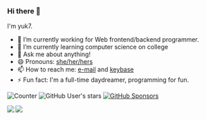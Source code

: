 ### Hi there 👋

<!--
**yuk7/yuk7** is a ✨ _special_ ✨ repository because its `README.md` (this file) appears on your GitHub profile.

Here are some ideas to get you started:

- 🔭 I’m currently working on ...
- 🌱 I’m currently learning ...
- 👯 I’m looking to collaborate on ...
- 🤔 I’m looking for help with ...
- 💬 Ask me about ...
- 📫 How to reach me: ...
- 😄 Pronouns: ...
- ⚡ Fun fact: ...
-->

I'm yuk7.

- 🔭 I’m currently working for Web frontend/backend programmer.
- 🌱 I’m currently learning computer science on college
- 💬 Ask me about anything!
- 😄 Pronouns: [she/her/hers](https://pronoun.is/she)
- 📫 How to reach me: [e-mail](mailto:yukx00@gmail.com) and [keybase](https://keybase.io/yuk7)
- ⚡ Fun fact: I'm a full-time daydreamer, programming for fun.

![Counter](https://visitor-badge.glitch.me/badge?page_id=yuk7.visitor-badge)
![GitHub User's stars](https://img.shields.io/github/stars/yuk7?affiliations=OWNER%2CCOLLABORATOR&label=GH%20stars)
[![GitHub Sponsors](https://img.shields.io/github/sponsors/yuk7?label=GH%20sponsors&style=flat)](https://github.com/sponsors/yuk7)

<a href="https://github.com/anuraghazra/github-readme-stats">
  <img align="left" src="https://github-readme-stats.vercel.app/api?username=yuk7&count_private=true&show_icons=true" />
</a>
<a href="https://github.com/anuraghazra/github-readme-stats">
  <img align="left" src="https://github-readme-stats.vercel.app/api/top-langs/?username=yuk7" />
</a>
